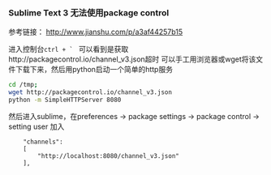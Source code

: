 ### Sublime Text 3 无法使用package control

参考链接： <http://www.jianshu.com/p/a3af44257b15>

进入控制台```ctrl + ` ``` 可以看到是获取http://packagecontrol.io/channel_v3.json超时
可以手工用浏览器或wget将该文件下载下来，然后用python启动一个简单的http服务
```bash
cd /tmp;
wget http://packagecontrol.io/channel_v3.json
python -m SimpleHTTPServer 8080
```
然后进入sublime，在preferences -> package settings -> package control -> setting user
加入
```
    "channels":
    [
        "http://localhost:8080/channel_v3.json"
    ],
```

